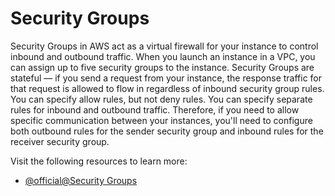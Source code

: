 # Security Groups

Security Groups in AWS act as a virtual firewall for your instance to control inbound and outbound traffic. When you launch an instance in a VPC, you can assign up to five security groups to the instance. Security Groups are stateful — if you send a request from your instance, the response traffic for that request is allowed to flow in regardless of inbound security group rules. You can specify allow rules, but not deny rules. You can specify separate rules for inbound and outbound traffic. Therefore, if you need to allow specific communication between your instances, you'll need to configure both outbound rules for the sender security group and inbound rules for the receiver security group.

Visit the following resources to learn more:

- [@official@Security Groups](https://docs.aws.amazon.com/vpc/latest/userguide/vpc-security-groups.html)
